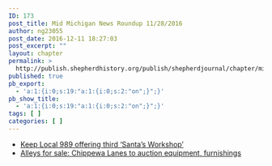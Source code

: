 ```yaml
---
ID: 173
post_title: Mid Michigan News Roundup 11/28/2016
author: ng23055
post_date: 2016-12-11 18:27:03
post_excerpt: ""
layout: chapter
permalink: >
  http://publish.shepherdhistory.org/publish/shepherdjournal/chapter/mid-michigan-news-roundup-11282016/
published: true
pb_export:
  - 'a:1:{i:0;s:19:"a:1:{i:0;s:2:"on";}";}'
pb_show_title:
  - 'a:1:{i:0;s:19:"a:1:{i:0;s:2:"on";}";}'
tags: [ ]
categories: [ ]
---
```

<ul>
 	<li style="font-weight: 400;"><a href="http://www.themorningsun.com/general-news/20161128/keep-local-989-offering-third-santas-workshop">Keep Local 989 offering third ‘Santa’s Workshop’</a></li>
 	<li style="font-weight: 400;"><a href="http://www.themorningsun.com/general-news/20161128/alleys-for-sale-chippewa-lanes-to-auction-equipment-furnishings">Alleys for sale: Chippewa Lanes to auction equipment, furnishings</a></li>
</ul>